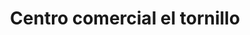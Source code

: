 ---
title: "Centro comercial el tornillo"
url: /puerto-la-cruz/centro-comercial-el-tornillo/
shop: Einkaufszentrum
---